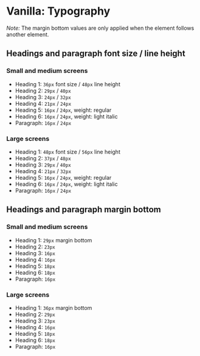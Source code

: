 # Vanilla: Typography

*Note:* The margin bottom values are only applied when the element follows another element.

## Headings and paragraph font size / line height

### Small and medium screens
- Heading 1: `36px` font size / `48px` line height
- Heading 2: `29px` / `40px`
- Heading 3: `24px` / `32px`
- Heading 4: `21px` / `24px`
- Heading 5: `16px` / `24px`, weight: regular
- Heading 6: `16px` / `24px`, weight: light italic
- Paragraph: `16px` / `24px`

### Large screens
- Heading 1: `48px` font size / `56px` line height
- Heading 2: `37px` / `48px`
- Heading 3: `29px` / `40px`
- Heading 4: `21px` / `32px`
- Heading 5: `16px` / `24px`, weight: regular
- Heading 6: `16px` / `24px`, weight: light italic
- Paragraph: `16px` / `24px`

## Headings and paragraph margin bottom

### Small and medium screens
- Heading 1: `29px` margin bottom
- Heading 2: `23px`
- Heading 3: `16px`
- Heading 4: `16px`
- Heading 5: `18px`
- Heading 6: `18px`
- Paragraph: `16px`

### Large screens
- Heading 1: `36px` margin bottom
- Heading 2: `29px`
- Heading 3: `23px`
- Heading 4: `16px`
- Heading 5: `18px`
- Heading 6: `18px`
- Paragraph: `16px`
